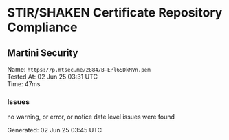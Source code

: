 # STIR/SHAKEN Certificate Repository Compliance

## Martini Security

Name: `https://p.mtsec.me/2884/B-EPl6SDkMVn.pem`\
Tested At: 02 Jun 25 03:31 UTC\
Time: 47ms

### Issues

no warning, or error, or notice date level issues were found

Generated: 02 Jun 25 03:45 UTC